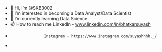 - 👋 Hi, I’m @SKB3002
- 👀 I’m interested in becoming a Data Analyst/Data Scientist
- 🌱 I’m currently learning Data Science
- 📫 How to reach me LinkedIn - www.linkedin.com/in/bhatkarsuyash
-                    Instagram - https://www.instagram.com/suyashhhh._/
-                       


<!---
SKB3002/SKB3002 is a ✨ special ✨ repository because its `README.md` (this file) appears on your GitHub profile.
You can click the Preview link to take a look at your changes.
--->
